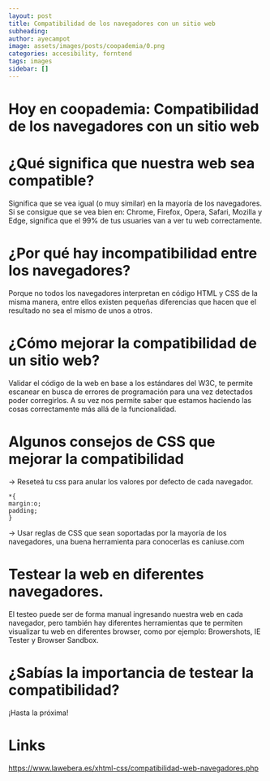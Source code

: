 ```yaml
---
layout: post
title: Compatibilidad de los navegadores con un sitio web
subheading: 
author: ayecampot
image: assets/images/posts/coopademia/0.png
categories: accesibility, forntend
tags: images
sidebar: []
---
```


# Hoy en coopademia: Compatibilidad de los navegadores con un sitio web


# ¿Qué significa que nuestra web sea compatible?

Significa que se vea igual (o muy similar) en la mayoría de los navegadores. Si se consigue que se vea bien en: Chrome, Firefox, Opera, Safari, Mozilla y Edge, significa que el 99% de tus usuaries van a ver tu web correctamente.

# ¿Por qué hay incompatibilidad entre los navegadores?

Porque no todos los navegadores interpretan en código HTML y CSS de la misma manera, entre ellos existen pequeñas diferencias que hacen que el resultado no sea el mismo de unos a otros.

# ¿Cómo mejorar la compatibilidad de un sitio web?

Validar el código de la web en base a los estándares del W3C, te permite escanear en busca de errores de programación para una vez detectados poder corregirlos. A su vez nos permite saber que estamos haciendo las cosas correctamente más allá de la funcionalidad.


# Algunos consejos de CSS que mejorar la compatibilidad

-> Reseteá tu css para anular los valores por defecto de cada navegador.

```
*​{
margin:o;
padding;
}
```
-> Usar reglas de CSS que sean soportadas por la mayoría de los navegadores, una buena herramienta para conocerlas es caniuse.com

# Testear la web en diferentes navegadores.

El testeo puede ser de forma manual ingresando nuestra web en cada navegador, pero también hay diferentes herramientas que te permiten visualizar tu web en diferentes browser, como por ejemplo: Browershots, IE Tester y Browser Sandbox.

# ¿Sabías la importancia de testear la compatibilidad?

¡Hasta la próxima!

# Links
https://www.lawebera.es/xhtml-css/compatibilidad-web-navegadores.php